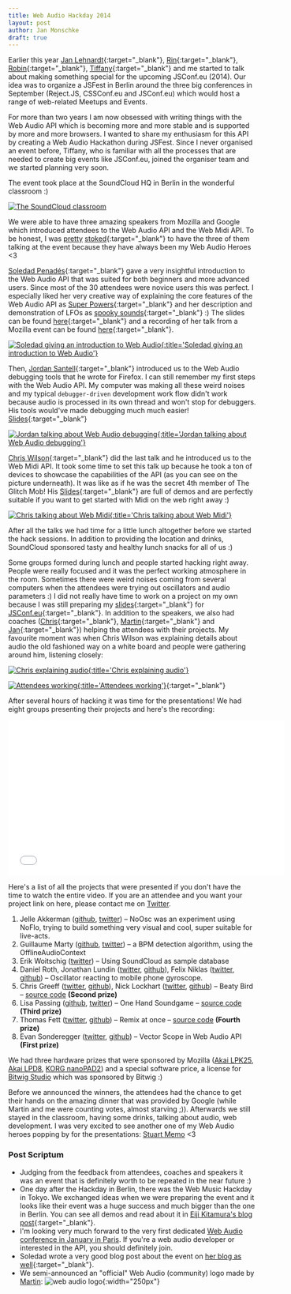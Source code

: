 ```yaml
---
title: Web Audio Hackday 2014
layout: post
author: Jan Monschke
draft: true
---
```


Earlier this year [Jan Lehnardt](https://twitter.com/janl){:target="_blank"}, [Rin](https://twitter.com/rinpaku){:target="_blank"}, [Robin](https://twitter.com/rmehner){:target="_blank"}, [Tiffany](https://twitter.com/theophani){:target="_blank"} and me started to talk about making something special for the upcoming JSConf.eu (2014). Our idea was to organize a JSFest in Berlin around the three big conferences in September (Reject.JS, CSSConf.eu and JSConf.eu) which would host a range of web-related Meetups and Events.

For more than two years I am now obsessed with writing things with the Web Audio API which is becoming more and more stable and is supported by more and more browsers. I wanted to share my enthusiasm for this API by creating a Web Audio Hackathon during JSFest. Since I never organised an event before, Tiffany, who is familiar with all the processes that are needed to create big events like JSConf.eu, joined the organiser team and we started planning very soon.

The event took place at the SoundCloud HQ in Berlin in the wonderful classroom :)

[![The SoundCloud classroom](/images/webaudiohackday-2014/everybodyworking3.jpg)](/images/webaudiohackday-2014/everybodyworking3.jpg)

We were able to have three amazing speakers from Mozilla and Google which introduced attendees to the Web Audio API and the Web Midi API. To be honest, I was [pretty](https://twitter.com/thedeftone/status/498877909525090304) [stoked](https://twitter.com/thedeftone/status/497779074585329664){:target="_blank"} to have the three of them talking at the event because they have always been my Web Audio Heroes <3

[Soledad Penadés](https://twitter.com/supersole){:target="_blank"} gave a very insightful introduction to the Web Audio API that was suited for both beginners and more advanced users. Since most of the 30 attendees were novice users this was perfect. I especially liked her very creative way of explaining the core features of the Web Audio API as [Super Powers](http://soledadpenades.com/files/t/berlin-webaudio-hackday-2014/#38){:target="_blank"} and her description and demonstration of LFOs as [spooky sounds](http://soledadpenades.com/files/t/berlin-webaudio-hackday-2014/#54){:target="_blank"} :) The slides can be found [here](http://soledadpenades.com/files/t/berlin-webaudio-hackday-2014/){:target="_blank"} and a recording of her talk from a Mozilla event can be found [here](https://air.mozilla.org/introduction-to-web-audio/){:target="_blank"}.

[![Soledad giving an introduction to Web Audio](/images/webaudiohackday-2014/soletalking.jpg){:title='Soledad giving an introduction to Web Audio'}](/images/webaudiohackday-2014/soletalking.jpg)

Then, [Jordan Santell](https://twitter.com/jsantell){:target="_blank"} introduced us to the Web Audio debugging tools that he wrote for Firefox. I can still remember my first steps with the Web Audio API. My computer was making all these weird noises and my typical `debugger-driven` development work flow didn't work because audio is processed in its own thread and won't stop for debuggers. His tools would've made debugging much much easier! [Slides](http://jsantell.github.io/web-audio-tools-presentation/){:target="_blank"}

[![Jordan talking about Web Audio debugging](/images/webaudiohackday-2014/jordantalking.jpg){:title='Jordan talking about Web Audio debugging'}](/images/webaudiohackday-2014/jordantalking.jpg)

[Chris Wilson](https://twitter.com/cwilso){:target="_blank"} did the last talk and he introduced us to the Web Midi API. It took some time to set this talk up because he took a ton of devices to showcase the capabilities of the API (as you can see on the picture underneath). It was like as if he was the secret 4th member of The Glitch Mob! His [Slides](http://webaudiodemos.appspot.com/slides/webmidi.html){:target="_blank"} are full of demos and are perfectly suitable if you want to get started with Midi on the web right away :)

[![Chris talking about Web Midi](/images/webaudiohackday-2014/christalking.jpg){:title='Chris talking about Web Midi'}](/images/webaudiohackday-2014/christalking.jpg)

After all the talks we had time for a little lunch altogether before we started the hack sessions. In addition to providing the location and drinks, SoundCloud sponsored tasty and healthy lunch snacks for all of us :)

Some groups formed during lunch and people started hacking right away. People were really focused and it was the perfect working atmosphere in the room. Sometimes there were weird noises coming from several computers when the attendees were trying out oscillators and audio parameters :) I did not really have time to work on a project on my own because I was still preparing my [slides](http://janmonschke.com/JSConf2014/){:target="_blank"} for [JSConf.eu](http://2014.jsconf.eu/speakers/#/speakers/jan-monschke-using-the-web-for-music-production-and-for-live-performances){:target="_blank"}. In addition to the speakers, we also had coaches ([Chris](https://github.com/chrisguttandin){:target="_blank"}, [Martin](https://twitter.com/woodworker){:target="_blank"} and [Jan](https://twitter.com/halfbyte){:target="_blank"}) helping the attendees with their projects. My favourite moment was when Chris Wilson was explaining details about audio the old fashioned way on a white board and people were gathering around him, listening closely:

[![Chris explaining audio](/images/webaudiohackday-2014/chriswilsonexplainingthings.jpg){:title='Chris explaining audio'}](/images/webaudiohackday-2014/chriswilsonexplainingthings.jpg)

[![Attendees working](/images/webaudiohackday-2014/everybodyworking2.jpg){:title='Attendees working'}](/images/webaudiohackday-2014/everybodyworking2.jpg){:target="_blank"}

After several hours of hacking it was time for the presentations! We had eight groups presenting their projects and here's the recording:

<iframe width="560" height="315" src="//www.youtube.com/embed/atJgvEBn6qg" frameborder="0" allowfullscreen></iframe>

Here's a list of all the projects that were presented if you don't have the time to watch the entire video. If you are an attendee and you want your project link on here, please contact me on [Twitter](https://twitter.com/thedeftone).

1. Jelle Akkerman ([github](https://github.com/jellea), [twitter](https://twitter.com/jellea)) – NoOsc was an experiment using NoFlo, trying to build something very visual and cool, super suitable for live-acts.
2. Guillaume Marty ([github](https://github.com/gmarty), [twitter](https://twitter.com/g_marty)) – a BPM detection algorithm, using the OfflineAudioContext
3. Erik Woitschig ([twitter](https://twitter.com/iam_bnz)) – Using SoundCloud as sample database
4. Daniel Roth, Jonathan Lundin ([twitter](https://twitter.com/mr_lundis), [github](https://github.com/mrlundis)), Felix Niklas ([twitter](https://twitter.com/mrflix), [github](https://github.com/mrflix)) – Oscillator reacting to mobile phone gyroscope.
5. Chris Greeff ([twitter](https://twitter.com/greevz), [github](https://github.com/chrisgreeff)), Nick Lockhart ([twitter](https://twitter.com/nickolockhart), [github](https://github.com/N1ck)) – Beaty Bird – [source code](https://github.com/N1ck/beaty-bird) __(Second prize)__
6. Lisa Passing ([github](https://github.com/lislis), [twitter](https://twitter.com/lisapassing)) – One Hand Soundgame – [source code](https://github.com/lislis/onehandsoundgame) __(Third prize)__
7. Thomas Fett ([twitter](https://twitter.com/FettThomas), [github](https://github.com/ThomasFett)) – Remix at once – [source code](https://github.com/kollektivpp/remix-at-once) __(Fourth prize)__
8. Evan Sonderegger ([twitter](https://twitter.com/esonderegger), [github](https://github.com/esonderegger)) – Vector Scope in Web Audio API __(First prize)__

We had three hardware prizes that were sponsored by Mozilla ([Akai LPK25](http://www.amazon.de/gp/product/B002M8GBDI/ref=oh_aui_detailpage_o02_s00?ie=UTF8&psc=1), [Akai LPD8](http://www.amazon.de/gp/product/B002M8EEW8/ref=oh_aui_detailpage_o01_s00?ie=UTF8&psc=1), [KORG nanoPAD2](http://www.amazon.de/gp/product/B004M8YPKM/ref=oh_aui_detailpage_o00_s00?ie=UTF8&psc=1)) and a special software price, a license for [Bitwig Studio](https://www.bitwig.com/en/bitwig-studio/overview.html) which was sponsored by Bitwig :)

Before we announced the winners, the attendees had the chance to get their hands on the amazing dinner that was provided by Google (while Martin and me were counting votes, almost starving ;)). Afterwards we still stayed in the classroom, having some drinks, talking about audio, web development. I was very excited to see another one of my Web Audio heroes popping by for the presentations: [Stuart Memo](https://twitter.com/stuartmemo) <3

### Post Scriptum

- Judging from the feedback from attendees, coaches and speakers it was an event that is definitely worth to be repeated in the near future :)
- One day after the Hackday in Berlin, there was the Web Music Hackday in Tokyo. We exchanged ideas when we were preparing the event and it looks like their event was a huge success and much bigger than the one in Berlin. You can see all demos and read about it in [Eiji Kitamura's blog post](http://blog.agektmr.com/2014/09/event-report-web-music-hackathon-3.html){:target="_blank"}.
- I'm looking very much forward to the very first dedicated [Web Audio conference in January in Paris](http://wac.ircam.fr/). If you're a web audio developer or interested in the API, you should definitely join.
- Soledad wrote a very good blog post about the event on [her blog as well](http://soledadpenades.com/2014/09/26/berlin-web-audio-hack-day-2014/){:target="_blank"}.
- We semi-announced an "official" Web Audio (community) logo made by [Martin](https://twitter.com/woodworker): ![web audio logo](http://prolope.de/svg/webaudio-js.svg){:width="250px"}